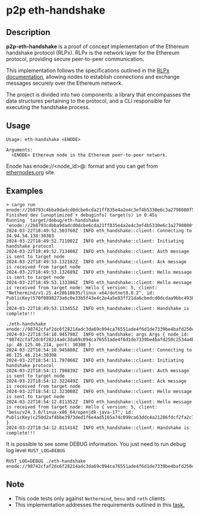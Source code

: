 # p2p eth-handshake

## Description

**p2p-eth-handshake** is a proof of concept implementation of the Ethereum handshake protocol (RLPx). RLPx is the network layer for the Ethereum protocol, providing secure peer-to-peer communication.

This implementation follows the specifications outlined in the [RLPx documentation](https://github.com/ethereum/devp2p/blob/master/rlpx.md), allowing nodes to establish connections and exchange messages securely over the Ethereum network.

The project is divided into two components: a library that encompasses the data structures pertaining to the protocol, and a CLI responsible for executing the handshake process.

## Usage

```
Usage: eth-handshake <ENODE>

Arguments:
  <ENODE> Ethereum node in the Ethereum peer-to-peer network.
```

Enode has enode://<node_id>@<ip>:<post> format and you can get from [ethernodes.org](https://ethernodes.org/node/c32e699c07bb16383dab918d7650a8644b334bbf2e900c99e2542c4b60e93f72087281eb06302f7142a274e769e86692bf82f48f9e3721f054549c69f9b51177) site.

## Examples

```
> cargo run enode://2b8793c4bba9dadcd0dcbe6cda21ff835e4a2e4c3ef4b5330e6c3a2798080f570e643665839e52518fbaee83a37042b22f73101ee279d60a3d763cebc67eaa95@34.94.54.138:30303
Finished dev [unoptimized + debuginfo] target(s) in 0.45s
Running `target/debug/eth-handshake 'enode://2b8793c4bba9dadcd0dcbe6cda21ff835e4a2e4c3ef4b5330e6c3a2798080f570e643665839e52518fbaee83a37042b22f73101ee279d60a3d763cebc67eaa95@34.94.54.138:30303'`
2024-03-22T18:49:52.503760Z  INFO eth_handshake::client: Connecting to 34.94.54.138:30303
2024-03-22T18:49:52.711002Z  INFO eth_handshake::client: Initiating handshake protocol
2024-03-22T18:49:52.713408Z  INFO eth_handshake::client: Auth message is sent to target node
2024-03-22T18:49:53.132182Z  INFO eth_handshake::client: Ack message is received from target node
2024-03-22T18:49:53.132689Z  INFO eth_handshake::client: Hello message is sent to target node
2024-03-22T18:49:53.133386Z  INFO eth_handshake::client: Hello message is received from target node: Hello { version: 5, client: "Nethermind/v1.25.4+20b10b35/linux-x64/dotnet8.0.2", id: PublicKey(570f0898273a6c0e33b5f43e4c2e4a5e83ff21da6cbedcd0dcdaa9bbc493872b95aa7ec6eb3c763d0ad679e21e10732fb24270a383eeba8f51529e836536640e) }
2024-03-22T18:49:53.133455Z  INFO eth_handshake::client: Handshake is complete!!!
```

```
./eth-handshake enode://98742cfaf2dc6f28214adc3da69c094ca76551ade4f6d1de7339be4bafd250c2534a4bee3d946495c43fd0e134e386fe8596bddff6d33c689c9591a1b07bf616@46.125.46.214:30308         
2024-03-22T18:54:10.945798Z  INFO eth_handshake: args Args { node_id: "98742cfaf2dc6f28214adc3da69c094ca76551ade4f6d1de7339be4bafd250c2534a4bee3d946495c43fd0e134e386fe8596bddff6d33c689c9591a1b07bf616", ip: 46.125.46.214, port: 30308 }
2024-03-22T18:54:10.945880Z  INFO eth_handshake::client: Connecting to 46.125.46.214:30308
2024-03-22T18:54:11.797060Z  INFO eth_handshake::client: Initiating handshake protocol
2024-03-22T18:54:11.798839Z  INFO eth_handshake::client: Auth message is sent to target node
2024-03-22T18:54:12.322449Z  INFO eth_handshake::client: Ack message is received from target node
2024-03-22T18:54:12.323008Z  INFO eth_handshake::client: Hello message is sent to target node
2024-03-22T18:54:12.811352Z  INFO eth_handshake::client: Hello message is received from target node: Hello { version: 5, client: "besu/v24.3.0/linux-x86_64/openjdk-java-17", id: PublicKey(c250d2af4bbe3973ded1f6e4ad5165a74c099ca63ddc4a21286fdcf2fa2c749816f67bb0a191959c683cd3f6dfbd9685fe86e334e1d03fc49564943dee4b4a53) }
2024-03-22T18:54:12.811414Z  INFO eth_handshake::client: Handshake is complete!!!
```

It is possible to see some DEBUG information. You just need to run debug log level `RUST_LOG=DEBUG`

```
RUST_LOG=DEBUG ./eth-handshake enode://98742cfaf2dc6f28214adc3da69c094ca76551ade4f6d1de7339be4bafd250c2534a4bee3d946495c43fd0e134e386fe8596bddff6d33c689c9591a1b07bf616@46.125.46.214:30308
```

## Note

- This code tests only against `Nethermind`, `besu` and `reth` clients.
- This implementation addresses the requirements outlined in this [task.](https://github.com/eqlabs/recruitment-exercises/blob/master/node-handshake.md)







